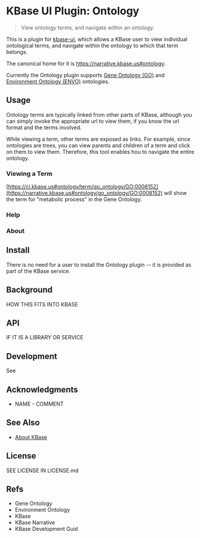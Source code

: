 # KBase UI Plugin: Ontology

> View ontology terms, and navigate within an ontology.

This is a plugin for [kbase-ui](https://github.com/kbase/kbase-ui), which allows a KBase user to view individual ontological terms, and navigate within the ontology to which that term belongs.

The canonical home for it is https://narrative.kbase.us#ontology.

Currently the Ontology plugin supports [Gene Ontology (GO)](http://geneontology.org) and [Environment Ontology (ENVO)](http://www.environmentontology.org) ontologies.

## Usage

Ontology terms are typically linked from other parts of KBase, although you can simply invoke the appropriate url to view them, if you know the url format and the terms involved.

While viewing a term, other terms are exposed as links. For example, since ontologies are trees, you can view parents and children of a term and click on them to view them. Therefore, this tool enables hou to navigate the entire ontology.

### Viewing a Term

[https://ci.kbase.us#ontology/term/go_ontology/GO:0008152](https://narrative.kbase.us#ontology/go_ontology/GO:0008152) will show the term for "metabolic process" in the Gene Ontology.

<!-- [](https://ci.kbase.us#ontology/envo/) -->

### Help

### About


## Install

There is no need for a user to install the Ontology plugin -- it is provided as part of the KBase service.

## Background
HOW THIS FITS INTO KBASE

## API
IF IT IS A LIBRARY OR SERVICE

## Development

See [](docs/development.md)

## Acknowledgments
- NAME - COMMENT

## See Also
-  [About KBase](https://www.kbase.us)

## License
SEE LICENSE IN LICENSE.md


## Refs

- Gene Ontology
- Environment Ontology
- KBase
- KBase Narrative
- KBase Development Guid
